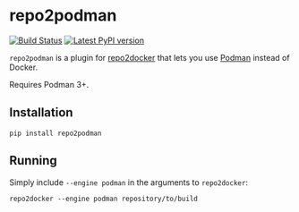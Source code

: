 # repo2podman

[![Build Status](https://github.com/manics/repo2podman/actions/workflows/build.yml/badge.svg)](https://github.com/manics/repo2podman/actions/workflows/build.yml)
[![Latest PyPI version](https://img.shields.io/pypi/v/repo2podman?logo=pypi)](https://pypi.python.org/pypi/repo2podman)

`repo2podman` is a plugin for [repo2docker](http://repo2docker.readthedocs.io) that lets you use [Podman](https://podman.io/) instead of Docker.

Requires Podman 3+.

## Installation

    pip install repo2podman

## Running

Simply include `--engine podman` in the arguments to `repo2docker`:

    repo2docker --engine podman repository/to/build
